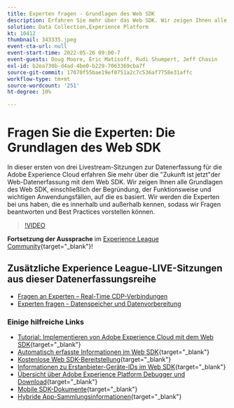 ```yaml
---
title: Experten fragen - Grundlagen des Web SDK
description: Erfahren Sie mehr über das Web SDK. Wir zeigen Ihnen alle Grundlagen des Web SDK, einschließlich der Begründung, der Funktionsweise und wichtigen Anwendungsfällen, auf die es basiert.
solution: Data Collection,Experience Platform
kt: 10412
thumbnail: 343335.jpeg
event-cta-url: null
event-start-time: 2022-05-26 09:00-7
event-guests: Doug Moore, Eric Matisoff, Rudi Shumpert, Jeff Chasin
exl-id: b2ea730b-d4ad-4be0-b229-7063369cba7f
source-git-commit: 17070f55bae19ef0751a2c7c536af7758e31affc
workflow-type: tm+mt
source-wordcount: '251'
ht-degree: 10%

---
```


# Fragen Sie die Experten: Die Grundlagen des Web SDK

In dieser ersten von drei Livestream-Sitzungen zur Datenerfassung für die Adobe Experience Cloud erfahren Sie mehr über die &quot;Zukunft ist jetzt&quot;der Web-Datenerfassung mit dem Web SDK. Wir zeigen Ihnen alle Grundlagen des Web SDK, einschließlich der Begründung, der Funktionsweise und wichtigen Anwendungsfällen, auf die es basiert. Wir werden die Experten bei uns haben, die es innerhalb und außerhalb kennen, sodass wir Fragen beantworten und Best Practices vorstellen können.

>[!VIDEO](https://video.tv.adobe.com/v/343335/?quality=12&learn=on)

**Fortsetzung der Aussprache** im [Experience League Community](https://experienceleaguecommunities.adobe.com/t5/adobe-experience-platform-launch/experience-league-live-post-session-discussion-the-basics-of-web/m-p/454159#M283){target="_blank"}!

## Zusätzliche Experience League-LIVE-Sitzungen aus dieser Datenerfassungsreihe

* [Fragen an Experten – Real-Time CDP-Verbindungen](exl-live-episode-06-23-22.md)
* [Experten fragen - Datenspeicher und Datenvorbereitung](exl-live-episode-07-21-22.md)

### Einige hilfreiche Links

* [Tutorial: Implementieren von Adobe Experience Cloud mit dem Web SDK](https://experienceleague.adobe.com/docs/platform-learn/implement-web-sdk/overview.html?lang=de){target="_blank"}
* [Automatisch erfasste Informationen im Web SDK](https://experienceleague.adobe.com/docs/experience-platform/edge/data-collection/automatic-information.html?lang=en){target="_blank"}
* [Kostenlose Web SDK-Bereitstellung](https://adobe.ly/websdkaccess){target="_blank"}
* [Informationen zu Erstanbieter-Geräte-IDs im Web SDK](https://experienceleague.adobe.com/docs/experience-platform/edge/identity/first-party-device-ids.html){target="_blank"}
* [Übersicht über Adobe Experience Platform Debugger und Download](https://experienceleague.adobe.com/docs/platform-learn/data-collection/debugger/overview.html?lang=en){target="_blank"}
* [Mobile SDK-Dokumente](https://aep-sdks.gitbook.io/docs/){target="_blank"}
* [Hybride App-Sammlungsinformationen](https://experienceleague.adobe.com/docs/mobile-services/ios/sdk-reference-ios/hybrid-app.html){target="_blank"}
